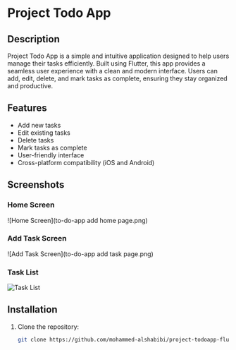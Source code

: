 # Project Todo App

## Description

Project Todo App is a simple and intuitive application designed to help users manage their tasks efficiently. Built using Flutter, this app provides a seamless user experience with a clean and modern interface. Users can add, edit, delete, and mark tasks as complete, ensuring they stay organized and productive.

## Features

- Add new tasks
- Edit existing tasks
- Delete tasks
- Mark tasks as complete
- User-friendly interface
- Cross-platform compatibility (iOS and Android)

## Screenshots

### Home Screen
![Home Screen](to-do-app add home page.png)

### Add Task Screen
![Add Task Screen](to-do-app add task page.png)

### Task List
![Task List](path/to/task_list_image.png)

## Installation

1. Clone the repository:
   ```sh
   git clone https://github.com/mohammed-alshabibi/project-todoapp-flutter.git
